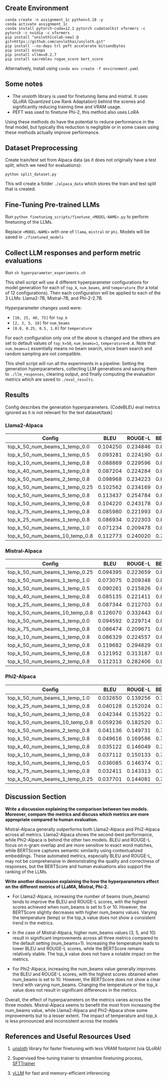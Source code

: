 ## Create Environment
```
conda create -n assignment_1c python=3.10 -y
conda activate assignment_1c
conda install pytorch-cuda=12.1 pytorch cudatoolkit xformers -c pytorch -c nvidia -c xformers
pip install "unsloth[colab-new] @ git+https://github.com/unslothai/unsloth.git"
pip install --no-deps trl peft accelerate bitsandbytes
pip install einops
pip install vllm==0.2.7
pip install sacrebleu rogue_score bert_score
```

Alternatively, install using `conda env create -f environment.yaml`

## Some notes
 - The unsloth library is used for finetuning llama and mistral. It uses QLoRA (Quantized Low Rank Adaptation) behind the scenes and significantly reducing training time and VRAM usage.
 - PEFT was used to finetune Phi-2, this method also uses LoRA

Using these methods do have the potential to reduce performance in the final model, but typically this reduction is negligible or in some cases using these methods actually improve performance.

## Dataset Preprocessing
Create train/test set from Alpaca data (as it does not originally have a test split, which we need for evaluations):

`python split_dataset.py`

This will create a folder `./alpaca_data` which stores the train and test split that is created.

## Fine-Tuning Pre-trained LLMs

Run `python finetuning_scripts/finetune_<MODEL-NAME>.py` to perform finetuning of the LLMs. 

Replace `<MODEL-NAME>` with one of `llama`, `mistral` or `phi`. Models will be saved in `./finetuned_models`

## Collect LLM responses and perform metric evaluations

Run `sh hyperparameter_experiments.sh`

This shell script will use 4 different hyperparameter configurations for model generation for each of `top_k`, `num_beams`, and `temperature` (for a total of 12 configurations). Then each configuration will be applied to each of the 3 LLMs: Llama2-7B, Mistral-7B, and Phi-2-2.7B.

Hyperparameter changes used were: 
- `[10, 25, 40, 75]` for `top_k`
- `[2, 3, 5, 10]` for `num_beams`
- `[0.0, 0.25, 0.5, 1.0]` for `temperature`

For each configuration only one of the above is changed and the others are set to default values of `top_k=50`, `num_beams=1`, `temperature=0.8`. Note that `num_beams=1` essentially means no beam search, since beam search and random sampling are not compatible.

This shell script will run all the experiments in a pipeline: Setting the generation hyperparameters, collecting LLM generations and saving them to `./llm_responses`, cleaning output, and finally computing the evaluation metrics which are saved to `./eval_results`.

## Results
Config describes the generation hyperparameters. (CodeBLEU eval metrics ignored as it is not relevant for the text dataset/task)

### Llama2-Alpaca
| Config | BLEU | ROUGE-L | BERTScore | Human  |
|----------|----------|----------|----------|-------|
| top_k_50_num_beams_1_temp_0.0 | 0.104250 | 0.234846 | 0.835651 |  0.87 |
| top_k_50_num_beams_1_temp_0.5 | 0.093281 | 0.224190 | 0.834736 |  0.77 |
| top_k_10_num_beams_1_temp_0.8 | 0.088869 | 0.229596 | 0.842532 |  0.83 |
| top_k_40_num_beams_1_temp_0.8 | 0.087204 | 0.224284 | 0.843406 | 0.77  |
| top_k_50_num_beams_2_temp_0.8 | 0.098968 | 0.234223 | 0.836924 | 0.7  |
| top_k_50_num_beams_1_temp_0.25 | 0.102562 | 0.234169 | 0.834929 |  0.87 |
| top_k_50_num_beams_5_temp_0.8 | 0.113437 | 0.254784 | 0.834861 | 0.6  |
| top_k_50_num_beams_3_temp_0.8 | 0.104220 | 0.243178 | 0.837395 | 0.77  |
| top_k_75_num_beams_1_temp_0.8 | 0.085980 | 0.221993 | 0.844428 | 0.83  |
| top_k_25_num_beams_1_temp_0.8 | 0.086934 | 0.222303 | 0.843334 | 0.77  |
| top_k_50_num_beams_1_temp_1.0 | 0.071234 | 0.209478 | 0.841053 |  0.8 |
| top_k_50_num_beams_10_temp_0.8 | 0.112773 | 0.240020 | 0.782440 |  0.63 |





### Mistral-Alpaca
| Config | BLEU | ROUGE-L | BERTScore | Human |
|----------|----------|----------|----------|---------|
| top_k_50_num_beams_1_temp_0.25 | 0.094395 | 0.223659 | 0.852543 | 0.87  |
| top_k_50_num_beams_1_temp_1.0 | 0.073075 | 0.209348 | 0.856090 |  0.87 |
| top_k_50_num_beams_1_temp_0.5 | 0.090261 | 0.215826 | 0.848454 |  0.83 |
| top_k_40_num_beams_1_temp_0.8 | 0.085135 | 0.221411 | 0.845139 | 0.77  |
| top_k_25_num_beams_1_temp_0.8 | 0.087344 | 0.212703 | 0.846659 | 0.73  |
| top_k_50_num_beams_10_temp_0.8 | 0.126070 | 0.332443 | 0.870765 |  0.87 |
| top_k_50_num_beams_1_temp_0.0 | 0.094592 | 0.229714 | 0.853408 | 0.87  |
| top_k_75_num_beams_1_temp_0.8 | 0.086474 | 0.209671 | 0.847688 |0.77   |
| top_k_10_num_beams_1_temp_0.8 | 0.086329 | 0.224557 | 0.851953 | 0.77  |
| top_k_50_num_beams_3_temp_0.8 | 0.119682 | 0.294829 | 0.868226 | 0.83  |
| top_k_50_num_beams_5_temp_0.8 | 0.121952 | 0.313187 | 0.871245 |  0.83 |
| top_k_50_num_beams_2_temp_0.8 | 0.112313 | 0.282406 | 0.865394 | 0.8  |

### Phi2-Alpaca
| Config | BLEU | ROUGE-L | BERTScore | Human |
|----------|----------|----------|----------|---------|
| top_k_50_num_beams_1_temp_1.0 | 0.032650 | 0.139256 | 0.778045 | 0.6  |
| top_k_25_num_beams_1_temp_0.8 | 0.040128 | 0.152024 | 0.776562 | 0.7  |
| top_k_50_num_beams_3_temp_0.8 | 0.042344 | 0.153522 | 0.768393 | 0.6  |
| top_k_50_num_beams_10_temp_0.8 | 0.059236 | 0.182520 | 0.775320 | 0.5  |
| top_k_50_num_beams_2_temp_0.8 | 0.041136 | 0.149731 | 0.765922 | 0.6  |
| top_k_50_num_beams_5_temp_0.8 | 0.049616 | 0.169586 | 0.771494 | 0.6  |
| top_k_40_num_beams_1_temp_0.8 | 0.035122 | 0.146049 | 0.774651 | 0.7  |
| top_k_10_num_beams_1_temp_0.8 | 0.037112 | 0.150133 | 0.775434 | 0.6  |
| top_k_50_num_beams_1_temp_0.5 | 0.036085 | 0.146374 | 0.767870 | 0.7  |
| top_k_75_num_beams_1_temp_0.8 | 0.032411 | 0.143313 | 0.769573 |  0.8 |
| top_k_50_num_beams_1_temp_0.25 | 0.037701 | 0.144081 | 0.764685 |  0.6 |

## Discussion Section

**Write a discussion explaining the comparison between two models. Moreover, compare the metrics and discuss which metrics are more appropriate compared to human evaluation.**

Mistral-Alpaca generally outperforms both Llama2-Alpaca and Phi2-Alpaca across all metrics. Llama2-Alpaca shows the second-best performance, while Phi2-Alpaca is behind the other two models. BLEU and ROUGE-L focus on n-gram overlap and are more sensitive to exact word matches, while BERTScore captures semantic similarity using contextualized embeddings. These automated metrics, especially BLEU and ROUGE-L, may not be comprehensive in demonstrating the quality and correctness of responses, but the BERTScore and human evaluations also support the ranking of the LLMs.


**Write another discussion explaining the how the hyperparameters effect on the different metrics of LLaMA, Mistral, Phi-2.**

 - For Llama2-Alpaca, increasing the number of beams (num_beams) tends to improve the BLEU and ROUGE-L scores, with the highest scores achieved when num_beams is set to 5 or 10. However, the BERTScore slightly decreases with higher num_beams values. Varying the temperature (temp) or the top_k value does not show a consistent trend in the metrics.

 - In the case of Mistral-Alpaca, higher num_beams values (3, 5, and 10) result in significant improvements across all three metrics compared to the default setting (num_beams=1). Increasing the temperature leads to lower BLEU and ROUGE-L scores, while the BERTScore remains relatively stable. The top_k value does not have a notable impact on the metrics.

 - For Phi2-Alpaca, increasing the num_beams value generally improves the BLEU and ROUGE-L scores, with the highest scores obtained when num_beams is set to 10. However, the BERTScore does not show a clear trend with varying num_beams. Changing the temperature or the top_k value does not result in significant differences in the metrics.

 Overall, the effect of hyperparameters on the metrics varies across the three models. Mistral-Alpaca seems to benefit the most from increasing the num_beams value, while Llama2-Alpaca and Phi2-Alpaca show some improvements but to a lesser extent. The impact of temperature and top_k is less pronounced and inconsistent across the models


## References and Useful Resources Used
1. [unsloth](https://github.com/unslothai/unsloth) library for faster finetuning with less VRAM footprint (via QLoRA)

2. Supervised fine-tuning trainer to streamline finetuning process, [SFTTrainer](https://huggingface.co/docs/trl/en/sft_trainer)

3. [vLLM](https://github.com/vllm-project/vllm) for fast and memory-efficient inferencing
